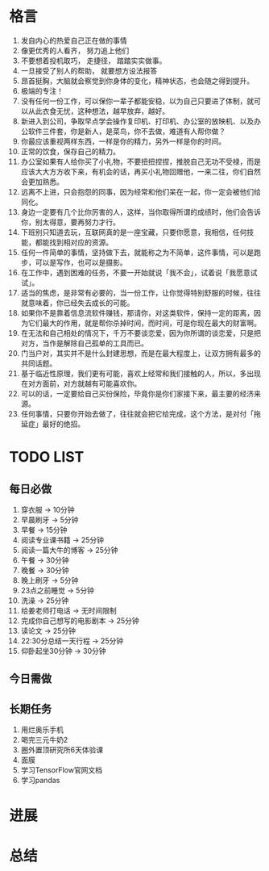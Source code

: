 # 格言
1. 发自内心的热爱自己正在做的事情
2. 像更优秀的人看齐， 努力追上他们
3. 不要想着投机取巧， 走捷径， 踏踏实实做事。
4. 一旦接受了别人的帮助， 就要想方设法报答
5. 昂首挺胸，大脑就会察觉到你身体的变化，精神状态，也会随之得到提升。
6. 极端的专注！
7. 没有任何一份工作，可以保你一辈子都能安稳，以为自己只要进了体制，就可以从此衣食无忧，这种想法，越早放弃，越好。
8. 新进入到公司，争取早点学会操作复印机、打印机、办公室的放映机、以及办公软件三件套，你是新人，是菜鸟，你不去做，难道有人帮你做？
9. 你最应该重视两样东西，一样是你的精力，另外一样是你的时间。
10. 正常的饮食，保存自己的精力。
11. 办公室如果有人给你买了小礼物，不要扭扭捏捏，推脱自己无功不受禄，而是应该大大方方收下来，有机会的话，再买小礼物回赠他，一来二往，你们自然会更加熟悉。
12. 远离不上进，只会抱怨的同事，因为经常和他们呆在一起，你一定会被他们给同化。
13. 身边一定要有几个比你厉害的人，这样，当你取得所谓的成绩时，他们会告诉你，别太得意，要再努力才行。
14. 下班别只知道去玩，互联网真的是一座宝藏，只要你愿意，我相信，任何技能，都能找到相对应的资源。
15. 任何一件简单的事情，坚持做下去，就能称之为不简单，这件事情，可以是跑步，可以是写作，也可以是摄影。
16. 在工作中，遇到困难的任务，不要一开始就说「我不会」，试着说「我愿意试试」。
17. 适当的焦虑，是非常有必要的，当一份工作，让你觉得特别舒服的时候，往往就意味着，你已经失去成长的可能。
18. 如果你不是靠着信息流软件赚钱，那请你，对这类软件，保持一定的距离，因为它们最大的作用，就是帮你杀掉时间，而时间，可是你现在最大的财富啊。
19. 在无法和自己相处的情况下，千万不要谈恋爱，因为你所谓的谈恋爱，只是把对方，当作是解除自己孤单的工具而已。
20. 门当户对，其实并不是什么封建思想，而是在最大程度上，让双方拥有最多的共同话题。
21. 基于临近性原理，我们更有可能，喜欢上经常和我们接触的人，所以，多出现在对方面前，对方就越有可能喜欢你。
22. 可以的话，一定要给自己买份保险，毕竟你是你们家接下来，最主要的经济来源。
23. 任何事情，只要你开始去做了，往往就会把它给完成，这个方法，是对付「拖延症」最好的绝招。

# TODO LIST
## 每日必做
1. 穿衣服 -> 10分钟
2. 早晨刷牙 -> 5分钟
3. 早餐 -> 15分钟
4. 阅读专业课书籍 -> 25分钟
5. 阅读一篇大牛的博客 -> 25分钟
6. 午餐 -> 30分钟
7. 晚餐 -> 30分钟
8. 晚上刷牙 -> 5分钟
9. 23点之前睡觉 -> 5分钟
10. 洗澡 -> 25分钟
11. 给姜老师打电话 -> 无时间限制
12. 完成你自己想写的电影剧本 -> 25分钟
13. 读论文 -> 25分钟
14. 22:30分总结一天行程 -> 25分钟
15. 仰卧起坐30分钟 -> 30分钟
## 今日需做

## 长期任务
1. 用烂奥乐手机
2. 喝完三元牛奶2
3. 圈外置顶研究所6天体验课
4. 面膜
5. 学习TensorFlow官网文档
6. 学习pandas

# 进展


# 总结
